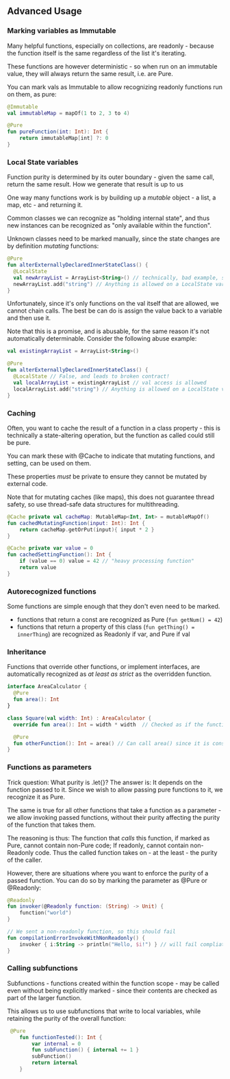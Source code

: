 ## Advanced Usage


### Marking variables as Immutable

Many helpful functions, especially on collections, are readonly - because the function itself is the same regardless of the list it's iterating.

These functions are however deterministic - so when run on an immutable value, they will always return the same result, i.e. are Pure.

You can mark vals as Immutable to allow recognizing readonly functions run on them, as pure:

```kotlin
@Immutable
val immutableMap = mapOf(1 to 2, 3 to 4)

@Pure
fun pureFunction(int: Int): Int {
    return immutableMap[int] ?: 0
}
```

### Local State variables

Function purity is determined by its outer boundary - given the same call, return the same result. How we generate that result is up to us

One way many functions work is by building up a *mutable* object - a list, a map, etc - and returning it.

Common classes we can recognize as "holding internal state", and thus new instances can be recognized as "only available within the function".

Unknown classes need to be marked manually, since the state changes are by definition *mutating* functions:

```kotlin
@Pure
fun alterExternallyDeclaredInnerStateClass() {
  @LocalState
  val newArrayList = ArrayList<String>() // technically, bad example, since this is recognized automatically
  newArrayList.add("string") // Anything is allowed on a LocalState variable
}
```

Unfortunately, since it's only functions on the val itself that are allowed, we cannot chain calls.
The best be can do is assign the value back to a variable and then use it.

Note that this is a promise, and is abusable, for the same reason it's not automatically determinable. Consider the following abuse example:

```kotlin
val existingArrayList = ArrayList<String>()

@Pure
fun alterExternallyDeclaredInnerStateClass() {
  @LocalState // False, and leads to broken contract!
  val localArrayList = existingArrayList // val access is allowed
  localArrayList.add("string") // Anything is allowed on a LocalState variable
}
```

### Caching

Often, you want to cache the result of a function in a class property - this is technically a state-altering operation, but the function as called could still be pure.

You can mark these with @Cache to indicate that mutating functions, and setting, can be used on them.

These properties *must* be private to ensure they cannot be mutated by external code.

Note that for mutating caches (like maps), this does not guarantee thread safety, so use thread-safe data structures for multithreading.

```kotlin
@Cache private val cacheMap: MutableMap<Int, Int> = mutableMapOf()
fun cachedMutatingFunction(input: Int): Int {
    return cacheMap.getOrPut(input){ input * 2 }
}

@Cache private var value = 0
fun cachedSettingFunction(): Int {
    if (value == 0) value = 42 // "heavy processing function"
    return value
}
```

### Autorecognized functions

Some functions are simple enough that they don't even need to be marked.

- functions that return a const are recognized as Pure (`fun getNum() = 42`)
- functions that return a property of this class (`fun getThing() = innerThing`) are recognized as Readonly if var, and Pure if val

### Inheritance

Functions that override other functions, or implement interfaces, are automatically recognized as *at least as strict* as the overridden function.

```kotlin
interface AreaCalculator {
  @Pure
  fun area(): Int
}

class Square(val width: Int) : AreaCalculator {
  override fun area(): Int = width * width  // Checked as if the function is marked with @Pure

  @Pure
  fun otherFunction(): Int = area() // Can call area() since it is considered @Pure
}

```

### Functions as parameters

Trick question: What purity is .let{}? The answer is: It depends on the function passed to it. Since we wish to allow passing pure functions to it, we recognize it as Pure.

The same is true for all other functions that take a function as a parameter - we allow invoking passed functions, without their purity affecting the purity of the function that takes them.

The reasoning is thus: The function that *calls* this function, if marked as Pure, cannot contain non-Pure code; If readonly, cannot contain non-Readonly code. Thus the called function takes on - at the least - the purity of the caller.

However, there are situations where you want to enforce the purity of a passed function. You can do so by marking the parameter as @Pure or @Readonly:

```kotlin
@Readonly
fun invoker(@Readonly function: (String) -> Unit) {
    function("world") 
}

// We sent a non-readonly function, so this should fail
fun compilationErrorInvokeWithNonReadonly() {  
    invoker { i:String -> println("Hello, $i!") } // will fail compliation - non-Readonly function passed to a Readonly function parameter
}
```

### Calling subfunctions

Subfunctions - functions created within the function scope - may be called even without being explicitly marked - since their contents are checked as part of the larger function.

This allows us to use subfunctions that write to local variables, while retaining the purity of the overall function:

```kotlin
 @Pure 
    fun functionTested(): Int {
        var internal = 0
        fun subFunction() { internal += 1 }
        subFunction()
        return internal
    }
```
